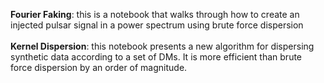 <b>Fourier Faking</b>: this is a notebook that walks through how to create an injected pulsar signal in a power spectrum using brute force dispersion </br> </br>
<b>Kernel Dispersion</b>: this notebook presents a new algorithm for dispersing synthetic data according to a set of DMs. It is more efficient than brute force dispersion by an order of magnitude.
